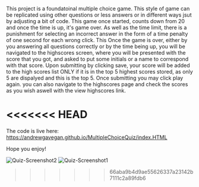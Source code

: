 This project is a foundatoinal multiple choice game. This style of game can be replicated using other questions or less answers or in different ways jsut by adjusting a bit of code.
This game once started, counts down from 20 and once the time is up, it's game over. As well as the time limit, there is a punishment for selecting an incorrect answer in the form of a time penalty of one second for each wrong click. This
Once the game is over, either by you answering all questions correctly or by the time being up, you will be navigated to the highscores screen, where you will be presented with the score that you got, and asked to put some initials or a name to correspond with that score. Upon submitting by clicking save, your score will be added to the high scores list ONLY if it is in the top 5 highest scores stored, as only 5 are dispalyed and this is the top 5.
Once submitting you may click play again. you can also navigate to the highscores page and check the scores as you wish aswell with the view highscores link.

<<<<<<< HEAD
=======
The code is live here: https://andrewgavegan.github.io/MultipleChoiceQuiz/index.HTML

Hope you enjoy!

![Quiz-Screenshot2](https://user-images.githubusercontent.com/91113260/158750461-2ae86a54-1c22-49ac-97c2-405704fd08d4.PNG)
![Quiz-Screenshot1](https://user-images.githubusercontent.com/91113260/158750478-3bb1708a-c091-42d9-917d-263117eb9ce3.PNG)
>>>>>>> 66aba9b4d9ae55626337a23142b7111c2a89fdb6

